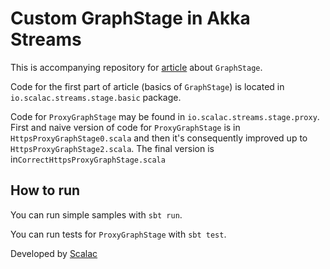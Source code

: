 # Custom GraphStage in Akka Streams

This is accompanying repository for [article](http://blog.scalac.io/2017/04/25/akka-streams-graph-stage.html) about `GraphStage`.

Code for the first part of article (basics of `GraphStage`) is located in `io.scalac.streams.stage.basic` package. 

Code for `ProxyGraphStage` may be found in `io.scalac.streams.stage.proxy`. First and naive version of code for 
`ProxyGraphStage` is in `HttpsProxyGraphStage0.scala` and then it's consequently improved 
up to `HttpsProxyGraphStage2.scala`. The final version is in`CorrectHttpsProxyGraphStage.scala`

## How to run

You can run simple samples with `sbt run`.

You can run tests for `ProxyGraphStage` with `sbt test`.

Developed by [Scalac](https://scalac.io/?utm_source=scalac_github&utm_campaign=scalac1&utm_medium=web)
